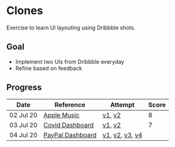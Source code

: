 # Clones

Exercise to learn UI layouting using Dribbble shots.

## Goal

- Implement two UIs from Dribbble everyday
- Refine based on feedback

## Progress

| Date      | Reference               | Attempt                                                | Score |
| --------- | ----------------------- | ------------------------------------------------------ | ----- |
| 02 Jul 20 | [Apple Music][1-d]      | [v1][1-i-v1], [v2][1-i-v2]                             | 8     |
| 03 Jul 20 | [Covid Dashboard][2-d]  | [v1][2-i-v1], [v2][2-i-v2]                             | 7     |
| 04 Jul 20 | [PayPal Dashboard][3-d] | [v1][3-i-v1], [v2][3-i-v2], [v3][3-i-v3], [v4][3-i-v4] |       |

[1-d]: https://dribbble.com/shots/12389560-Apple-Music-Light-Theme
[1-i-v1]: http://applemusicclone.surge.sh/
[1-i-v2]: http://applemusicclone-v2.surge.sh/
[2-d]: https://dribbble.com/shots/12335745-COVID-Information-Dashboard/attachments/3951285?mode=media
[2-i-v1]: http://covid-v1.surge.sh/
[2-i-v2]: http://covid-v2-1.surge.sh
[3-d]: https://dribbble.com/shots/11465830/attachments/3082676?mode=media
[3-i-v1]: http://pay-pal-v-0-1.surge.sh
[3-i-v2]: http://paypal-v2.surge.sh
[3-i-v3]: http://paypal-v3.surge.sh/
[3-i-v4]: http://paypal-v4.surge.sh
